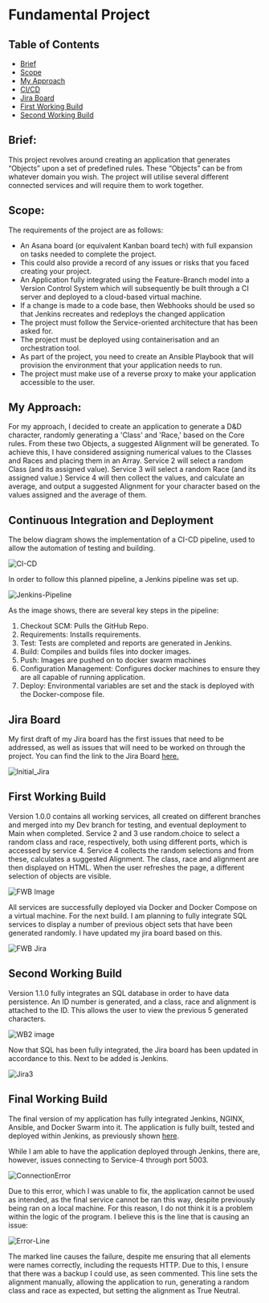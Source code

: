 # Fundamental Project

## Table of Contents

 - [Brief](https://github.com/TSamson-QA/Practical_Project#brief)
 - [Scope](https://github.com/TSamson-QA/Practical_Project#scope)
 - [My Approach](https://github.com/TSamson-QA/Practical_Project#my-approach)
 - [CI/CD](https://github.com/TSamson-QA/Practical_Project#continuous-integration-and-deployment)
 - [Jira Board](https://github.com/TSamson-QA/Practical_Project#jira-board)
 - [First Working Build](https://github.com/TSamson-QA/Practical_Project/blob/main/README.md#first-working-build)
 - [Second Working Build](https://github.com/TSamson-QA/Practical_Project/blob/main/README.md#second-working-build)



## Brief: 
This project revolves around creating an application that generates “Objects” upon a set of predefined rules.
These “Objects” can be from whatever domain you wish. The project will utilise several different connected services and will require them to work together. 


## Scope:
The requirements of the project are as follows:

- An Asana board (or equivalent Kanban board tech) with full expansion on tasks needed to complete the project.
- This could also provide a record of any issues or risks that you faced creating your project.
- An Application fully integrated using the Feature-Branch model into a Version Control System which will subsequently be built through a CI server and deployed to a cloud-based virtual machine.
- If a change is made to a code base, then Webhooks should be used so that Jenkins recreates and redeploys the changed application
- The project must follow the Service-oriented architecture that has been asked for.
- The project must be deployed using containerisation and an orchestration tool.
- As part of the project, you need to create an Ansible Playbook that will provision the environment that your application needs to run.
- The project must make use of a reverse proxy to make your application accessible to the user.

## My Approach:
For my approach, I decided to create an application to generate a D&D character, randomly generating a 'Class' and 'Race,' based on the Core rules. 
From these two Objects, a suggested Alignment will be generated. To achieve this, I have considered assigning numerical values to the Classes and Races and placing them in an Array.
Service 2 will select a random Class (and its assigned value). Service 3 will select a random Race (and its assigned value.)
Service 4 will then collect the values, and calculate an average, and output a suggested Alignment for your character based on the values assigned and the average of them.

## Continuous Integration and Deployment

The below diagram shows the implementation of a CI-CD pipeline, used to allow the automation of testing and building.

![CI-CD](https://github.com/TSamson-QA/Practical_Project/blob/main/images/CI-CD.png)

In order to follow this planned pipeline, a Jenkins pipeline was set up.

![Jenkins-Pipeline](https://github.com/TSamson-QA/Practical_Project/blob/main/images/Pipeline-Jenkins.PNG)

As the image shows, there are several key steps in the pipeline:
 1. Checkout SCM: Pulls the GitHub Repo.
 2. Requirements: Installs requirements.
 3. Test: Tests are completed and reports are generated in Jenkins.
 4. Build: Compiles and builds files into docker images.
 5. Push: Images are pushed on to docker swarm machines
 6. Configuration Management: Configures docker machines to ensure they are all capable of running application.
 7. Deploy: Environmental variables are set and the stack is deployed with the Docker-compose file.

## Jira Board
My first draft of my Jira board has the first issues that need to be addressed, as well as issues that will need to be worked on through the project.
You can find the link to the Jira Board [here.](https://ajcacademyproject.atlassian.net/jira/software/projects/PP/boards/7)

![Initial_Jira](https://github.com/TSamson-QA/Practical_Project/blob/main/images/jira-1.PNG)

## First Working Build
Version 1.0.0 contains all working services, all created on different branches and merged into my Dev branch for testing, and eventual deployment to Main when completed.
Service 2 and 3 use random.choice to select a random class and race, respectively, both using different ports, which is accessed by service 4. Service 4 collects the
random selections and from these, calculates a suggested Alignment. The class, race and alignment are then displayed on HTML. When the user refreshes the page,
a different selection of objects are visible.

![FWB Image](https://github.com/TSamson-QA/Practical_Project/blob/main/images/FWB_image.PNG)

All services are successfully deployed via Docker and Docker Compose on a virtual machine.
For the next build. I am planning to fully integrate SQL services to display a number of previous object sets that have been generated randomly. I have updated my jira board
based on this.

![FWB Jira](https://github.com/TSamson-QA/Practical_Project/blob/main/images/jira-2.PNG)

## Second Working Build
Version 1.1.0 fully integrates an SQL database in order to have data persistence. An ID number is generated, and a class, race and alignment is attached to the ID. This allows the user to view the previous 5 generated characters.

![WB2 image](https://github.com/TSamson-QA/Practical_Project/blob/main/images/WB2_image.PNG)

Now that SQL has been fully integrated, the Jira board has been updated in accordance to this. Next to be added is Jenkins.

![Jira3](https://github.com/TSamson-QA/Practical_Project/blob/main/images/jira-3.PNG)

## Final Working Build
The final version of my application has fully integrated Jenkins, NGINX, Ansible, and Docker Swarm into it. The application is fully built, tested and deployed within Jenkins, as previously shown [here](https://github.com/TSamson-QA/Practical_Project#continuous-integration-and-deployment).

While I am able to have the application deployed through Jenkins, there are, however, issues connecting to Service-4 through port 5003.

![ConnectionError](https://github.com/TSamson-QA/Practical_Project/blob/main/images/error.PNG)

Due to this error, which I was unable to fix, the application cannot be used as intended, as the final service cannot be ran this way, despite previously being ran on a local machine. For this reason, I do not think it is a problem within the logic of the program. I believe this is the line that is causing an issue:

![Error-Line](https://github.com/TSamson-QA/Practical_Project/blob/main/images/error-line.PNG)

The marked line causes the failure, despite me ensuring that all elements were names correctly, including the requests HTTP. Due to this, I ensure that there was a backup I could use, as seen commented. This line sets the alignment manually, allowing the application to run, generating a random class and race as expected, but setting the alignment as True Neutral.




